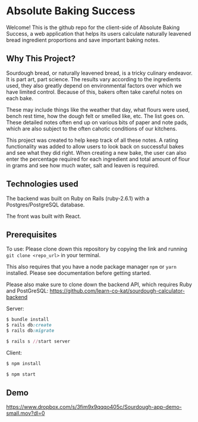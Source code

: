 # Absolute Baking Success

Welcome! This is the github repo for the client-side of Absolute Baking Success, a web application that helps its users calculate naturally leavened bread ingredient proportions and save important baking notes. 

## Why This Project? ##
Sourdough bread, or naturally leavened bread, is a tricky culinary endeavor. It is part art, part science. The results vary according to the ingredients used, they also greatly depend on environmental factors over which we have limited control. Because of this, bakers often take careful notes on each bake. 

These may include things like the weather that day, what flours were used, bench rest time, how the dough felt or smelled like, etc. The list goes on. These detailed notes often end up on various bits of paper and note pads, which are also subject to the often cahotic conditions of our kitchens.  

This project was created to help keep track of all these notes. A rating functionality was added to allow users to look back on successful bakes and see what they did right. When creating a new bake, the user can also enter the percentage required for each ingredient and total amount of flour in grams and see how much water, salt and leaven is required. 

## Technologies used ## 

The backend was built on Ruby on Rails (ruby-2.6.1) with a Postgres/PostgreSQL database. 

The front was built with React.

## Prerequisites ## 

To use: Please clone down this repository by copying the link and running ```git clone <repo_url>``` in your terminal. 

This also requires that you have a node package manager ```npm``` or ```yarn``` installed. Please see documentation before getting started. 

Please also make sure to clone down the backend API, which requires Ruby and PostGreSQL: https://github.com/learn-co-kat/sourdough-calculator-backend

Server:
```ruby
$ bundle install
$ rails db:create
$ rails db:migrate

$ rails s //start server 

```

Client:
```javascript
$ npm install

$ npm start
```

## Demo ## 

https://www.dropbox.com/s/3fim9x9qqqo405c/Sourdough-app-demo-small.mov?dl=0